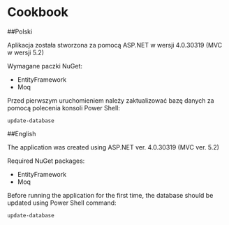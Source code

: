 # Cookbook
##Polski

Aplikacja została stworzona za pomocą ASP.NET w wersji 4.0.30319 (MVC w wersji 5.2)

Wymagane paczki NuGet:
- EntityFramework
- Moq

Przed pierwszym uruchomieniem należy zaktualizować bazę danych za pomocą polecenia konsoli Power Shell:
```
update-database
```

##English

The application was created using ASP.NET ver. 4.0.30319 (MVC ver. 5.2)

Required NuGet packages:
- EntityFramework
- Moq

Before running the application for the first time, the database should be updated using Power Shell command:
```
update-database
```
